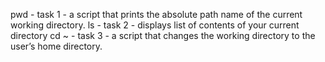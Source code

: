 pwd - task 1 - a script that prints the absolute path name of the current working directory.
ls - task 2 - displays list of contents of your current directory
cd ~ - task 3 - a script that changes the working directory to the user’s home directory.

